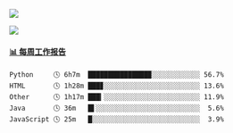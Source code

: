 [![](https://count.getloli.com/get/@Quan666.github.readme)](https://count.getloli.com/)


[![](https://chat.getloli.com/room/@Quan666.github/svg?width=600&height=100&limit=20&theme=light&title=Quan666@github:%20~&fontSize=13)](https://chat.getloli.com/room/@Quan666.github?title=Quan666的留言板)


 <!-- waka-box start -->
#### <a href="https://gist.github.com/204ad9111ce51ffe775886f66538b500" target="_blank">📊 每周工作报告</a>
```text
Python     🕓 6h7m  ███████████████▉░░░░░░░░░░░░ 56.7%
HTML       🕓 1h28m ███▊░░░░░░░░░░░░░░░░░░░░░░░░ 13.6%
Other      🕓 1h17m ███▎░░░░░░░░░░░░░░░░░░░░░░░░ 11.9%
Java       🕓 36m   █▌░░░░░░░░░░░░░░░░░░░░░░░░░░  5.6%
JavaScript 🕓 25m   █░░░░░░░░░░░░░░░░░░░░░░░░░░░  3.9%
```
<!-- Powered by https://github.com/journey-ad/waka-box-go . -->
<!-- waka-box end -->













<!--
**Quan666/Quan666** is a ✨ _special_ ✨ repository because its `README.md` (this file) appears on your GitHub profile.

Here are some ideas to get you started:

- 🔭 I’m currently working on ...
- 🌱 I’m currently learning ...
- 👯 I’m looking to collaborate on ...
- 🤔 I’m looking for help with ...
- 💬 Ask me about ...
- 📫 How to reach me: ...
- 😄 Pronouns: ...
- ⚡ Fun fact: ...
-->
